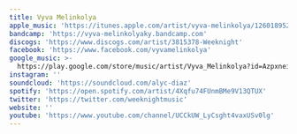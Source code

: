 ```yaml
---
title: Vyva Melinkolya
apple_music: 'https://itunes.apple.com/artist/vyva-melinkolya/1260189528'
bandcamp: 'https://vyva-melinkolyaky.bandcamp.com'
discogs: 'https://www.discogs.com/artist/3815378-Weeknight'
facebook: 'https://www.facebook.com/vyvamelinkolya'
google_music: >-
  https://play.google.com/store/music/artist/Vyva_Melinkolya?id=Azpxneiariwnrjk6yhu5orbmy5m
instagram: ''
soundcloud: 'https://soundcloud.com/alyc-diaz'
spotify: 'https://open.spotify.com/artist/4Xqfu74FUnmBMe9V13QTUX'
twitter: 'https://twitter.com/weeknightmusic'
website: ''
youtube: 'https://www.youtube.com/channel/UCCkUW_LyCsght4vaxUSv0lg'
---
```

